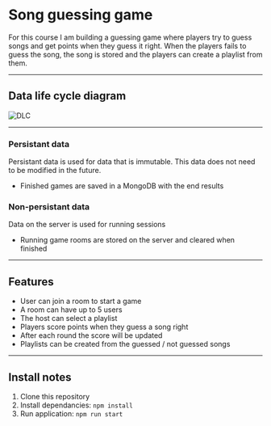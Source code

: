 # Song guessing game
For this course I am building a guessing game where players try to guess songs and get points when they guess it right. When the players fails to guess the song, the song is stored and the players can create a playlist from them.

------

## Data life cycle diagram
![DLC](https://user-images.githubusercontent.com/33430653/79760836-e9a02480-8320-11ea-8563-d67f2a840f92.png)

------

### Persistant data
Persistant data is used for data that is immutable. This data does not need to be modified in the future.

- Finished games are saved in a MongoDB with the end results

### Non-persistant data
Data on the server is used for running sessions

- Running game rooms are stored on the server and cleared when finished

------

## Features
- User can join a room to start a game
- A room can have up to 5 users
- The host can select a playlist
- Players score points when they guess a song right
- After each round the score will be updated
- Playlists can be created from the guessed / not guessed songs

------

## Install notes
1. Clone this repository
2. Install dependancies: `npm install`
3. Run application: `npm run start`
